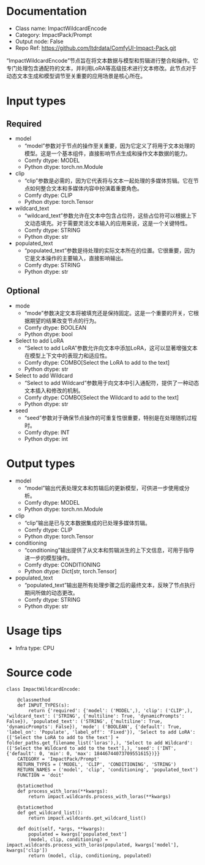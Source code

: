 # Documentation
- Class name: ImpactWildcardEncode
- Category: ImpactPack/Prompt
- Output node: False
- Repo Ref: https://github.com/ltdrdata/ComfyUI-Impact-Pack.git

“ImpactWildcardEncode”节点旨在将文本数据与模型和剪辑进行整合和操作。它专门处理包含通配符的文本，并利用LoRA等高级技术进行文本修改。此节点对于动态文本生成和模型调节至关重要的应用场景是核心所在。

# Input types
## Required
- model
    - “model”参数对于节点的操作至关重要，因为它定义了将用于文本处理的模型。这是一个基本组件，直接影响节点生成和操作文本数据的能力。
    - Comfy dtype: MODEL
    - Python dtype: torch.nn.Module
- clip
    - “clip”参数是必需的，因为它代表将与文本一起处理的多媒体剪辑。它在节点如何整合文本和多媒体内容中扮演着重要角色。
    - Comfy dtype: CLIP
    - Python dtype: torch.Tensor
- wildcard_text
    - “wildcard_text”参数允许在文本中包含占位符，这些占位符可以根据上下文动态填充。对于需要灵活文本输入的应用来说，这是一个关键特性。
    - Comfy dtype: STRING
    - Python dtype: str
- populated_text
    - “populated_text”参数是待处理的实际文本所在的位置。它很重要，因为它是文本操作的主要输入，直接影响输出。
    - Comfy dtype: STRING
    - Python dtype: str
## Optional
- mode
    - “mode”参数决定文本将被填充还是保持固定。这是一个重要的开关，它根据期望的结果改变节点的行为。
    - Comfy dtype: BOOLEAN
    - Python dtype: bool
- Select to add LoRA
    - “Select to add LoRA”参数允许向文本中添加LoRA，这可以显著增强文本在模型上下文中的表现力和适应性。
    - Comfy dtype: COMBO[Select the LoRA to add to the text]
    - Python dtype: str
- Select to add Wildcard
    - “Select to add Wildcard”参数用于向文本中引入通配符，提供了一种动态文本插入和修改的机制。
    - Comfy dtype: COMBO[Select the Wildcard to add to the text]
    - Python dtype: str
- seed
    - “seed”参数对于确保节点操作的可重复性很重要，特别是在处理随机过程时。
    - Comfy dtype: INT
    - Python dtype: int

# Output types
- model
    - “model”输出代表处理文本和剪辑后的更新模型，可供进一步使用或分析。
    - Comfy dtype: MODEL
    - Python dtype: torch.nn.Module
- clip
    - “clip”输出是已与文本数据集成的已处理多媒体剪辑。
    - Comfy dtype: CLIP
    - Python dtype: torch.Tensor
- conditioning
    - “conditioning”输出提供了从文本和剪辑派生的上下文信息，可用于指导进一步的模型操作。
    - Comfy dtype: CONDITIONING
    - Python dtype: Dict[str, torch.Tensor]
- populated_text
    - “populated_text”输出是所有处理步骤之后的最终文本，反映了节点执行期间所做的动态更改。
    - Comfy dtype: STRING
    - Python dtype: str

# Usage tips
- Infra type: CPU

# Source code
```
class ImpactWildcardEncode:

    @classmethod
    def INPUT_TYPES(s):
        return {'required': {'model': ('MODEL',), 'clip': ('CLIP',), 'wildcard_text': ('STRING', {'multiline': True, 'dynamicPrompts': False}), 'populated_text': ('STRING', {'multiline': True, 'dynamicPrompts': False}), 'mode': ('BOOLEAN', {'default': True, 'label_on': 'Populate', 'label_off': 'Fixed'}), 'Select to add LoRA': (['Select the LoRA to add to the text'] + folder_paths.get_filename_list('loras'),), 'Select to add Wildcard': (['Select the Wildcard to add to the text'],), 'seed': ('INT', {'default': 0, 'min': 0, 'max': 18446744073709551615})}}
    CATEGORY = 'ImpactPack/Prompt'
    RETURN_TYPES = ('MODEL', 'CLIP', 'CONDITIONING', 'STRING')
    RETURN_NAMES = ('model', 'clip', 'conditioning', 'populated_text')
    FUNCTION = 'doit'

    @staticmethod
    def process_with_loras(**kwargs):
        return impact.wildcards.process_with_loras(**kwargs)

    @staticmethod
    def get_wildcard_list():
        return impact.wildcards.get_wildcard_list()

    def doit(self, *args, **kwargs):
        populated = kwargs['populated_text']
        (model, clip, conditioning) = impact.wildcards.process_with_loras(populated, kwargs['model'], kwargs['clip'])
        return (model, clip, conditioning, populated)
```